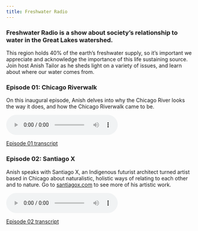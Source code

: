 ```yaml
---
title: Freshwater Radio
---
```


### Freshwater Radio is a show about society’s relationship to water in the Great Lakes watershed.

This region holds 40% of the earth’s freshwater supply, so it’s important we appreciate and acknowledge the importance of this life sustaining source. Join host Anish Tailor as he sheds light on a variety of issues, and learn about where our water comes from.

### Episode 01: Chicago Riverwalk

On this inaugural episode, Anish delves into why the Chicago River looks the way it does, and how the Chicago Riverwalk came to be.

<audio controls="" src="/audio/FWR%200101%20-%20Chicago%20Riverwalk.mp3" class="story-audio-display"></audio>

[Episode 01 transcript](/pdf/FWR-0101_Chicago-Riverwalk_transcript.pdf)

### Episode 02: Santiago X

Anish speaks with Santiago X, an Indigenous futurist architect turned artist based in Chicago about naturalistic, holistic ways of relating to each other and to nature. Go to [santiagox.com](http://santiagox.com) to see more of his artistic work.

<audio controls="" src="/audio/FWR%200102%20-%20Santiago%20X.mp3" class="story-audio-display"></audio>

[Episode 02 transcript](/pdf/FWR-0102_Santiago-X_transcript.pdf)
